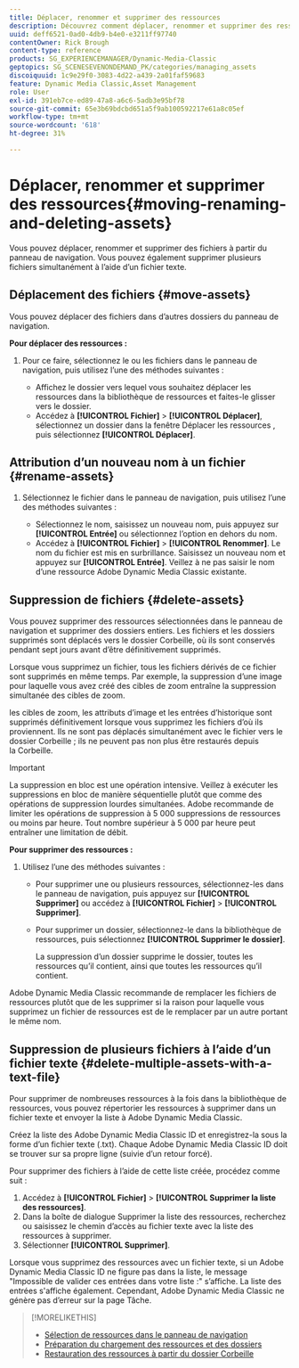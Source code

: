 ```yaml
---
title: Déplacer, renommer et supprimer des ressources
description: Découvrez comment déplacer, renommer et supprimer des ressources dans Adobe Dynamic Media Classic.
uuid: deff6521-0ad0-4db9-b4e0-e3211ff97740
contentOwner: Rick Brough
content-type: reference
products: SG_EXPERIENCEMANAGER/Dynamic-Media-Classic
geptopics: SG_SCENESEVENONDEMAND_PK/categories/managing_assets
discoiquuid: 1c9e29f0-3083-4d22-a439-2a01faf59683
feature: Dynamic Media Classic,Asset Management
role: User
exl-id: 391eb7ce-ed89-47a8-a6c6-5adb3e95bf78
source-git-commit: 65e3b69bdcbd651a5f9ab100592217e61a8c05ef
workflow-type: tm+mt
source-wordcount: '618'
ht-degree: 31%

---
```


# Déplacer, renommer et supprimer des ressources{#moving-renaming-and-deleting-assets}

Vous pouvez déplacer, renommer et supprimer des fichiers à partir du panneau de navigation. Vous pouvez également supprimer plusieurs fichiers simultanément à l’aide d’un fichier texte.

## Déplacement des fichiers {#move-assets}

Vous pouvez déplacer des fichiers dans d’autres dossiers du panneau de navigation.

**Pour déplacer des ressources :**

1. Pour ce faire, sélectionnez le ou les fichiers dans le panneau de navigation, puis utilisez l’une des méthodes suivantes :

   * Affichez le dossier vers lequel vous souhaitez déplacer les ressources dans la bibliothèque de ressources et faites-le glisser vers le dossier.
   * Accédez à **[!UICONTROL Fichier]** > **[!UICONTROL Déplacer]**, sélectionnez un dossier dans la fenêtre Déplacer les ressources , puis sélectionnez **[!UICONTROL Déplacer]**.

## Attribution d’un nouveau nom à un fichier {#rename-assets}

1. Sélectionnez le fichier dans le panneau de navigation, puis utilisez l’une des méthodes suivantes :

   * Sélectionnez le nom, saisissez un nouveau nom, puis appuyez sur **[!UICONTROL Entrée]** ou sélectionnez l’option en dehors du nom.
   * Accédez à **[!UICONTROL Fichier]** > **[!UICONTROL Renommer]**. Le nom du fichier est mis en surbrillance. Saisissez un nouveau nom et appuyez sur **[!UICONTROL Entrée]**. Veillez à ne pas saisir le nom d’une ressource Adobe Dynamic Media Classic existante.

## Suppression de fichiers {#delete-assets}

Vous pouvez supprimer des ressources sélectionnées dans le panneau de navigation et supprimer des dossiers entiers. Les fichiers et les dossiers supprimés sont déplacés vers le dossier Corbeille, où ils sont conservés pendant sept jours avant d’être définitivement supprimés.

Lorsque vous supprimez un fichier, tous les fichiers dérivés de ce fichier sont supprimés en même temps. Par exemple, la suppression d’une image pour laquelle vous avez créé des cibles de zoom entraîne la suppression simultanée des cibles de zoom.

les cibles de zoom, les attributs d’image et les entrées d’historique sont supprimés définitivement lorsque vous supprimez les fichiers d’où ils proviennent. Ils ne sont pas déplacés simultanément avec le fichier vers le dossier Corbeille ; ils ne peuvent pas non plus être restaurés depuis la Corbeille.

>[!IMPORTANT]
>
>La suppression en bloc est une opération intensive. Veillez à exécuter les suppressions en bloc de manière séquentielle plutôt que comme des opérations de suppression lourdes simultanées. Adobe recommande de limiter les opérations de suppression à 5 000 suppressions de ressources ou moins par heure. Tout nombre supérieur à 5 000 par heure peut entraîner une limitation de débit.

**Pour supprimer des ressources :**

1. Utilisez l’une des méthodes suivantes :

   * Pour supprimer une ou plusieurs ressources, sélectionnez-les dans le panneau de navigation, puis appuyez sur **[!UICONTROL Supprimer]** ou accédez à **[!UICONTROL Fichier]** > **[!UICONTROL Supprimer]**.
   * Pour supprimer un dossier, sélectionnez-le dans la bibliothèque de ressources, puis sélectionnez **[!UICONTROL Supprimer le dossier]**.

      La suppression d’un dossier supprime le dossier, toutes les ressources qu’il contient, ainsi que toutes les ressources qu’il contient.

Adobe Dynamic Media Classic recommande de remplacer les fichiers de ressources plutôt que de les supprimer si la raison pour laquelle vous supprimez un fichier de ressources est de le remplacer par un autre portant le même nom.

## Suppression de plusieurs fichiers à l’aide d’un fichier texte {#delete-multiple-assets-with-a-text-file}

Pour supprimer de nombreuses ressources à la fois dans la bibliothèque de ressources, vous pouvez répertorier les ressources à supprimer dans un fichier texte et envoyer la liste à Adobe Dynamic Media Classic.

Créez la liste des Adobe Dynamic Media Classic ID et enregistrez-la sous la forme d’un fichier texte (.txt). Chaque Adobe Dynamic Media Classic ID doit se trouver sur sa propre ligne (suivie d’un retour forcé).

Pour supprimer des fichiers à l’aide de cette liste créée, procédez comme suit :

1. Accédez à **[!UICONTROL Fichier]** > **[!UICONTROL Supprimer la liste des ressources]**.
1. Dans la boîte de dialogue Supprimer la liste des ressources, recherchez ou saisissez le chemin d’accès au fichier texte avec la liste des ressources à supprimer.
1. Sélectionner **[!UICONTROL Supprimer]**.

Lorsque vous supprimez des ressources avec un fichier texte, si un Adobe Dynamic Media Classic ID ne figure pas dans la liste, le message &quot;Impossible de valider ces entrées dans votre liste :&quot; s’affiche. La liste des entrées s&#39;affiche également. Cependant, Adobe Dynamic Media Classic ne génère pas d’erreur sur la page Tâche.

>[!MORELIKETHIS]
>
>* [Sélection de ressources dans le panneau de navigation](selecting-assets-browse-panel.md#selecting_assets_in_the_browse_panel)
>* [Préparation du chargement des ressources et des dossiers](uploading-files.md#preparing_your_assets_and_folders_for_uploading)
>* [Restauration des ressources à partir du dossier Corbeille](trash-folder.md#restoring_assets_from_the_trash_folder)

